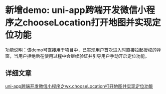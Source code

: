 # 新增demo: uni-app跨端开发微信小程序之chooseLocation打开地图并实现定位功能
功能说明：该demo可直接用于项目中，已实现用户首次进入时直接拉起授权的弹窗，当用户拒绝后在使用过程中会继续验证并引导用户手动开启定位功能。

## 详细文章
[uni-app跨端开发微信小程序之wx.chooseLocation打开地图并实现定位功能](http://www.yilingsj.com/xwzj/2020-10-04/uni-app-wx-chooseLocation.html)
